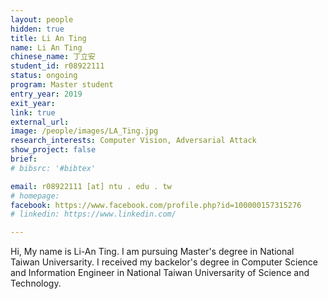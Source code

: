```yaml
---
layout: people
hidden: true
title: Li An Ting
name: Li An Ting
chinese_name: 丁立安
student_id: r08922111
status: ongoing
program: Master student
entry_year: 2019
exit_year: 
link: true
external_url:
image: /people/images/LA_Ting.jpg
research_interests: Computer Vision, Adversarial Attack
show_project: false
brief:
# bibsrc: '#bibtex'

email: r08922111 [at] ntu . edu . tw
# homepage: 
facebook: https://www.facebook.com/profile.php?id=100000157315276
# linkedin: https://www.linkedin.com/

---
```


Hi, My name is Li-An Ting. I am pursuing Master's degree in National Taiwan Universarity. I received my backelor's degree in Computer Science and Information Engineer in National Taiwan Universarity of Science and Technology.